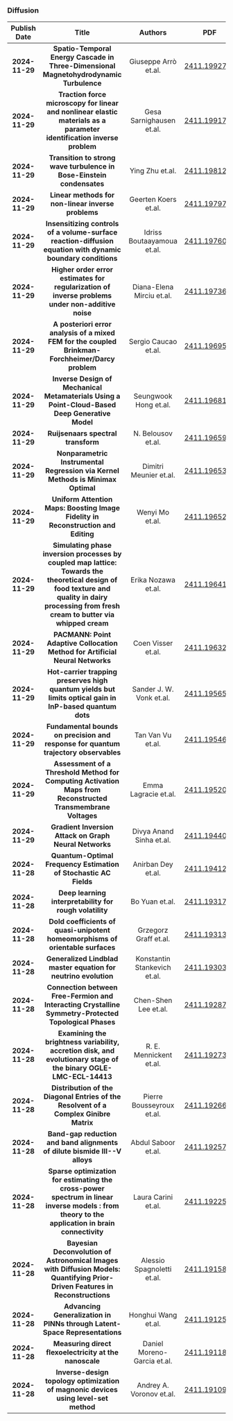 
### Diffusion
|Publish Date|Title|Authors|PDF|Code|
| :---: | :---: | :---: | :---: | :---: |
|**2024-11-29**|**Spatio-Temporal Energy Cascade in Three-Dimensional Magnetohydrodynamic Turbulence**|Giuseppe Arrò et.al.|[2411.19927v1](http://arxiv.org/abs/2411.19927v1)|null|
|**2024-11-29**|**Traction force microscopy for linear and nonlinear elastic materials as a parameter identification inverse problem**|Gesa Sarnighausen et.al.|[2411.19917v1](http://arxiv.org/abs/2411.19917v1)|null|
|**2024-11-29**|**Transition to strong wave turbulence in Bose-Einstein condensates**|Ying Zhu et.al.|[2411.19812v1](http://arxiv.org/abs/2411.19812v1)|null|
|**2024-11-29**|**Linear methods for non-linear inverse problems**|Geerten Koers et.al.|[2411.19797v1](http://arxiv.org/abs/2411.19797v1)|null|
|**2024-11-29**|**Insensitizing controls of a volume-surface reaction-diffusion equation with dynamic boundary conditions**|Idriss Boutaayamoua et.al.|[2411.19760v1](http://arxiv.org/abs/2411.19760v1)|null|
|**2024-11-29**|**Higher order error estimates for regularization of inverse problems under non-additive noise**|Diana-Elena Mirciu et.al.|[2411.19736v1](http://arxiv.org/abs/2411.19736v1)|null|
|**2024-11-29**|**A posteriori error analysis of a mixed FEM for the coupled Brinkman-Forchheimer/Darcy problem**|Sergio Caucao et.al.|[2411.19695v1](http://arxiv.org/abs/2411.19695v1)|null|
|**2024-11-29**|**Inverse Design of Mechanical Metamaterials Using a Point-Cloud-Based Deep Generative Model**|Seungwook Hong et.al.|[2411.19681v1](http://arxiv.org/abs/2411.19681v1)|null|
|**2024-11-29**|**Ruijsenaars spectral transform**|N. Belousov et.al.|[2411.19659v1](http://arxiv.org/abs/2411.19659v1)|null|
|**2024-11-29**|**Nonparametric Instrumental Regression via Kernel Methods is Minimax Optimal**|Dimitri Meunier et.al.|[2411.19653v1](http://arxiv.org/abs/2411.19653v1)|null|
|**2024-11-29**|**Uniform Attention Maps: Boosting Image Fidelity in Reconstruction and Editing**|Wenyi Mo et.al.|[2411.19652v1](http://arxiv.org/abs/2411.19652v1)|[link](https://github.com/mowenyii/uniform-attention-maps)|
|**2024-11-29**|**Simulating phase inversion processes by coupled map lattice: Towards the theoretical design of food texture and quality in dairy processing from fresh cream to butter via whipped cream**|Erika Nozawa et.al.|[2411.19641v1](http://arxiv.org/abs/2411.19641v1)|null|
|**2024-11-29**|**PACMANN: Point Adaptive Collocation Method for Artificial Neural Networks**|Coen Visser et.al.|[2411.19632v1](http://arxiv.org/abs/2411.19632v1)|null|
|**2024-11-29**|**Hot-carrier trapping preserves high quantum yields but limits optical gain in InP-based quantum dots**|Sander J. W. Vonk et.al.|[2411.19565v1](http://arxiv.org/abs/2411.19565v1)|null|
|**2024-11-29**|**Fundamental bounds on precision and response for quantum trajectory observables**|Tan Van Vu et.al.|[2411.19546v1](http://arxiv.org/abs/2411.19546v1)|null|
|**2024-11-29**|**Assessment of a Threshold Method for Computing Activation Maps from Reconstructed Transmembrane Voltages**|Emma Lagracie et.al.|[2411.19520v1](http://arxiv.org/abs/2411.19520v1)|null|
|**2024-11-29**|**Gradient Inversion Attack on Graph Neural Networks**|Divya Anand Sinha et.al.|[2411.19440v1](http://arxiv.org/abs/2411.19440v1)|null|
|**2024-11-28**|**Quantum-Optimal Frequency Estimation of Stochastic AC Fields**|Anirban Dey et.al.|[2411.19412v1](http://arxiv.org/abs/2411.19412v1)|null|
|**2024-11-28**|**Deep learning interpretability for rough volatility**|Bo Yuan et.al.|[2411.19317v1](http://arxiv.org/abs/2411.19317v1)|null|
|**2024-11-28**|**Dold coefficients of quasi-unipotent homeomorphisms of orientable surfaces**|Grzegorz Graff et.al.|[2411.19313v1](http://arxiv.org/abs/2411.19313v1)|null|
|**2024-11-28**|**Generalized Lindblad master equation for neutrino evolution**|Konstantin Stankevich et.al.|[2411.19303v1](http://arxiv.org/abs/2411.19303v1)|null|
|**2024-11-28**|**Connection between Free-Fermion and Interacting Crystalline Symmetry-Protected Topological Phases**|Chen-Shen Lee et.al.|[2411.19287v1](http://arxiv.org/abs/2411.19287v1)|null|
|**2024-11-28**|**Examining the brightness variability, accretion disk, and evolutionary stage of the binary OGLE-LMC-ECL-14413**|R. E. Mennickent et.al.|[2411.19273v1](http://arxiv.org/abs/2411.19273v1)|null|
|**2024-11-28**|**Distribution of the Diagonal Entries of the Resolvent of a Complex Ginibre Matrix**|Pierre Bousseyroux et.al.|[2411.19266v1](http://arxiv.org/abs/2411.19266v1)|null|
|**2024-11-28**|**Band-gap reduction and band alignments of dilute bismide III--V alloys**|Abdul Saboor et.al.|[2411.19257v1](http://arxiv.org/abs/2411.19257v1)|null|
|**2024-11-28**|**Sparse optimization for estimating the cross-power spectrum in linear inverse models : from theory to the application in brain connectivity**|Laura Carini et.al.|[2411.19225v1](http://arxiv.org/abs/2411.19225v1)|null|
|**2024-11-28**|**Bayesian Deconvolution of Astronomical Images with Diffusion Models: Quantifying Prior-Driven Features in Reconstructions**|Alessio Spagnoletti et.al.|[2411.19158v1](http://arxiv.org/abs/2411.19158v1)|[link](https://github.com/astrodeepnet/diffusion4astro)|
|**2024-11-28**|**Advancing Generalization in PINNs through Latent-Space Representations**|Honghui Wang et.al.|[2411.19125v1](http://arxiv.org/abs/2411.19125v1)|null|
|**2024-11-28**|**Measuring direct flexoelectricity at the nanoscale**|Daniel Moreno-Garcia et.al.|[2411.19118v1](http://arxiv.org/abs/2411.19118v1)|null|
|**2024-11-28**|**Inverse-design topology optimization of magnonic devices using level-set method**|Andrey A. Voronov et.al.|[2411.19109v1](http://arxiv.org/abs/2411.19109v1)|null|
